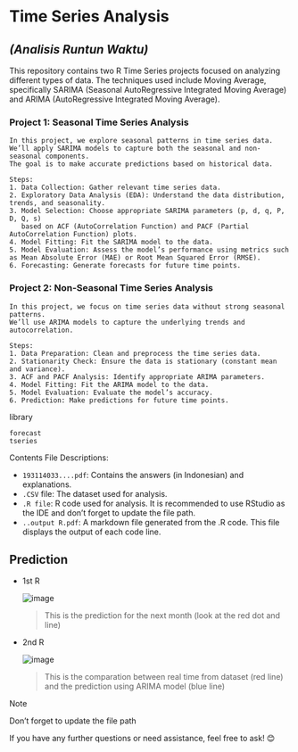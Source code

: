 # **Time Series Analysis** 
## _(Analisis Runtun Waktu)_
This repository contains two R Time Series projects focused on analyzing different types of data. The techniques used include Moving Average, specifically SARIMA (Seasonal AutoRegressive Integrated Moving Average) and ARIMA (AutoRegressive Integrated Moving Average).

### Project 1: Seasonal Time Series Analysis
    In this project, we explore seasonal patterns in time series data.
    We’ll apply SARIMA models to capture both the seasonal and non-seasonal components.
    The goal is to make accurate predictions based on historical data.
    
    Steps:
    1. Data Collection: Gather relevant time series data.
    2. Exploratory Data Analysis (EDA): Understand the data distribution, trends, and seasonality.
    3. Model Selection: Choose appropriate SARIMA parameters (p, d, q, P, D, Q, s)
       based on ACF (AutoCorrelation Function) and PACF (Partial AutoCorrelation Function) plots.
    4. Model Fitting: Fit the SARIMA model to the data.
    5. Model Evaluation: Assess the model’s performance using metrics such as Mean Absolute Error (MAE) or Root Mean Squared Error (RMSE).
    6. Forecasting: Generate forecasts for future time points.

### Project 2: Non-Seasonal Time Series Analysis
    In this project, we focus on time series data without strong seasonal patterns.
    We’ll use ARIMA models to capture the underlying trends and autocorrelation.
    
    Steps:
    1. Data Preparation: Clean and preprocess the time series data.
    2. Stationarity Check: Ensure the data is stationary (constant mean and variance).
    3. ACF and PACF Analysis: Identify appropriate ARIMA parameters.
    4. Model Fitting: Fit the ARIMA model to the data.
    5. Model Evaluation: Evaluate the model’s accuracy.
    6. Prediction: Make predictions for future time points.

library
```
forecast
tseries
```
Contents
File Descriptions:

- `193114033....pdf`: Contains the answers (in Indonesian) and explanations.
- `.CSV` file: The dataset used for analysis.
- `.R file`: R code used for analysis. It is recommended to use RStudio as the IDE and don’t forget to update the file path.
- `..output R.pdf`: A markdown file generated from the .R code. This file displays the output of each code line.

## Prediction
- 1st R
  
  ![image](https://github.com/Alanjamlu34/Analisis-Runtun-Waktu-R/assets/142156489/9ebb206b-3f9a-4b12-9469-575ecba204b2)
  > This is the prediction for the next month (look  at the red dot and line)

- 2nd R
  
  ![image](https://github.com/Alanjamlu34/Analisis-Runtun-Waktu-R/assets/142156489/07ab721c-ee53-4a5c-8266-3f1cb6f98497)
  > This is the comparation between real time from dataset (red line) and the prediction using ARIMA model (blue line)

>[!NOTE]
> Don’t forget to update the file path

If you have any further questions or need assistance, feel free to ask! 😊
